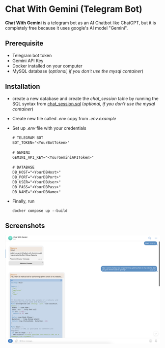 
# Chat With Gemini (Telegram Bot)

**Chat With Gemini** is a telegram bot as an AI Chatbot like ChatGPT, but it is completely free because it uses google's AI model "Gemini".


## Prerequisite

- Telegram bot token
- Gemini API Key
- Docker installed on your computer
- MySQL database (*optional, if you don't use the mysql container*)

## Installation

- create a new database and create the *chat_session* table by running the SQL syntax from [chat_session.sql](/sql/chat_session.sql) (*optional, if you don't use the mysql container*)
- Create new file called *.env* copy from *.env.example*
- Set up *.env* file with your credentials

    ```
    # TELEGRAM BOT
    BOT_TOKEN="<YourBotToken>"

    # GEMINI
    GEMINI_API_KEY="<YourGeminiAPIToken>"

    # DATABASE
    DB_HOST="<YourDBHost>"
    DB_PORT="<YourDBPort>"
    DB_USER="<YourDBUser>"
    DB_PASS="<YourDBPass>"
    DB_NAME="<YourDBName>"
    ```
- Finally, run

    ```
    docker compose up --build
    ```


## Screenshots

![App Screenshot](/assets/chat-with-gemini-telegram-screenshot.png)

